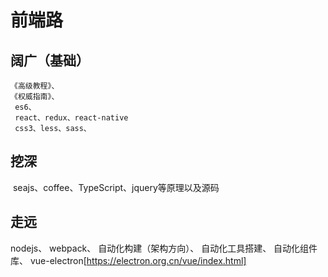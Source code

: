 # 前端路
## 阔广（基础）

```
《高级教程》、
《权威指南》、
 es6、
 react、redux、react-native
 css3、less、sass、
```

## 挖深
  seajs、coffee、TypeScript、jquery等原理以及源码

## 走远
 nodejs、
 webpack、
 自动化构建（架构方向）、
 自动化工具搭建、
 自动化组件库、
 vue-electron[https://electron.org.cn/vue/index.html]

